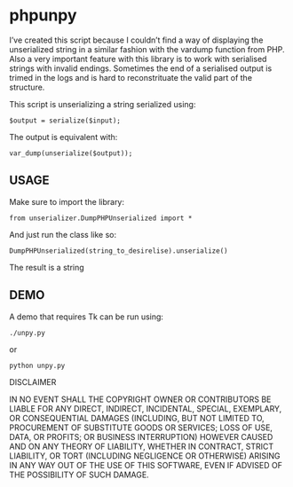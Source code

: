 phpunpy
=======

I’ve created this script because I couldn’t find a way of displaying the unserialized string in a similar fashion with the vardump function from PHP. Also a very important feature with this library is to work with serialised strings with invalid endings. Sometimes the end of a serialised output is trimed in the logs and is hard to reconstrituate the valid part of the structure.

This script is unserializing a string serialized using:


	$output = serialize($input);


The output is equivalent with:

	
	var_dump(unserialize($output));


USAGE
-----

Make sure to import the library:


	from unserializer.DumpPHPUnserialized import *
	
	
And just run the class like so:


	DumpPHPUnserialized(string_to_desirelise).unserialize()


The result is a string

DEMO
----

A demo that requires Tk can be run using:


	./unpy.py
	
	
or


	python unpy.py


DISCLAIMER

IN NO EVENT SHALL THE COPYRIGHT OWNER OR CONTRIBUTORS BE LIABLE FOR ANY DIRECT, INDIRECT, INCIDENTAL, SPECIAL, EXEMPLARY, OR CONSEQUENTIAL DAMAGES (INCLUDING, BUT NOT LIMITED TO, PROCUREMENT OF SUBSTITUTE GOODS OR SERVICES; LOSS OF USE, DATA, OR PROFITS; OR BUSINESS INTERRUPTION) HOWEVER CAUSED AND ON ANY THEORY OF LIABILITY, WHETHER IN CONTRACT, STRICT LIABILITY, OR TORT (INCLUDING NEGLIGENCE OR OTHERWISE) ARISING IN ANY WAY OUT OF THE USE OF THIS SOFTWARE, EVEN IF ADVISED OF THE POSSIBILITY OF SUCH DAMAGE.
